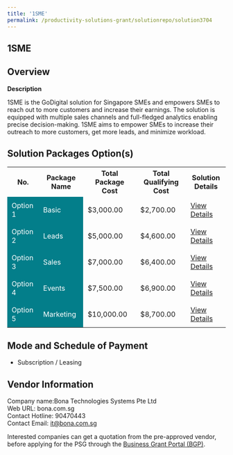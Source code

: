 ```yaml
---
title: '1SME'
permalink: /productivity-solutions-grant/solutionrepo/solution3704
---
```


## 1SME

## Overview

**Description**

1SME is the GoDigital solution for Singapore SMEs and empowers SMEs to reach out to more customers and increase their earnings.
The solution is equipped with multiple sales channels and full-fledged analytics enabling precise decision-making.
1SME aims to empower SMEs to increase their outreach to more customers, get more leads, and minimize workload.

## Solution Packages Option(s)

<table>
<tr>
<th><b>No.</b></th>
<th><b>Package Name</b></th>
<th><b>Total Package Cost</b></th>
<th><b>Total Qualifying Cost</b></th>
<th><b>Solution Details</b></th>
</tr>
<tr>
<td style='padding: 10px; background-color: #037E8A; color: #FFFFFF;'>Option 1</td>
<td style='padding: 10px; background-color: #037E8A; color: #FFFFFF;'>Basic</td>
<td style='padding: 10px;'>$3,000.00</td>
<td style='padding: 10px;'>$2,700.00</td>
<td style='padding: 10px;'><a href='https://www.gobusiness.gov.sg/images/psg/Bona_Desensitised_Annex_3_Part_1.pdf' target='_blank'>View Details</a></td>
</tr>
<tr>
<td style='padding: 10px; background-color: #037E8A; color: #FFFFFF;'>Option 2</td>
<td style='padding: 10px; background-color: #037E8A; color: #FFFFFF;'>Leads </td>
<td style='padding: 10px;'>$5,000.00</td>
<td style='padding: 10px;'>$4,600.00</td>
<td style='padding: 10px;'><a href='https://www.gobusiness.gov.sg/images/psg/Bona_Desensitised_Annex_3_Part_2.pdf' target='_blank'>View Details</a></td>
</tr>
<tr>
<td style='padding: 10px; background-color: #037E8A; color: #FFFFFF;'>Option 3</td>
<td style='padding: 10px; background-color: #037E8A; color: #FFFFFF;'>Sales </td>
<td style='padding: 10px;'>$7,000.00</td>
<td style='padding: 10px;'>$6,400.00</td>
<td style='padding: 10px;'><a href='https://www.gobusiness.gov.sg/images/psg/Bona_Desensitised_Annex_3_Part_3.pdf' target='_blank'>View Details</a></td>
</tr>
<tr>
<td style='padding: 10px; background-color: #037E8A; color: #FFFFFF;'>Option 4</td>
<td style='padding: 10px; background-color: #037E8A; color: #FFFFFF;'>Events</td>
<td style='padding: 10px;'>$7,500.00</td>
<td style='padding: 10px;'>$6,900.00</td>
<td style='padding: 10px;'><a href='https://www.gobusiness.gov.sg/images/psg/Bona_Desensitised_Annex_3_Part_4.pdf' target='_blank'>View Details</a></td>
</tr>
<tr>
<td style='padding: 10px; background-color: #037E8A; color: #FFFFFF;'>Option 5</td>
<td style='padding: 10px; background-color: #037E8A; color: #FFFFFF;'>Marketing</td>
<td style='padding: 10px;'>$10,000.00</td>
<td style='padding: 10px;'>$8,700.00</td>
<td style='padding: 10px;'><a href='https://www.gobusiness.gov.sg/images/psg/Bona_Desensitised_Annex_3_Part_5.pdf' target='_blank'>View Details</a></td>
</tr>
</table>

## Mode and Schedule of Payment

 - Subscription / Leasing

## Vendor Information

 Company name:Bona Technologies Systems Pte Ltd<br>Web URL: bona.com.sg <br>Contact Hotline: 90470443 <br>Contact Email: it@bona.com.sg 

Interested companies can get a quotation from the pre-approved vendor, before applying for the PSG through the <a href='https://www.businessgrants.gov.sg/' target='_blank' rel='noopener'>Business Grant Portal (BGP)</a>.

<script src="/jquery/resize-tables.js"></script>
